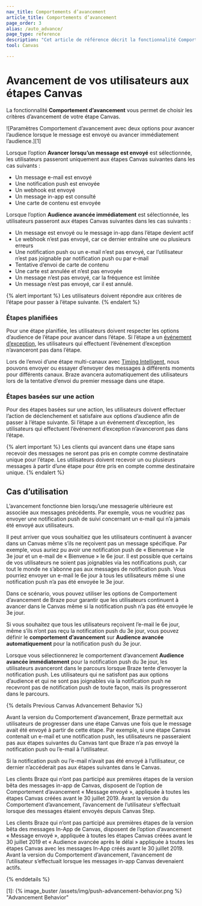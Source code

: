 ```yaml
---
nav_title: Comportements d’avancement
article_title: Comportements d’avancement
page_order: 3
alias: /auto_advance/
page_type: reference
description: "Cet article de référence décrit la fonctionnalité Comportement d’avancement de Braze et aborde les divers scénarios qui peuvent se présenter au fur et à mesure que vous évoluez dans un Canvas."
tool: Canvas

---
```


# Avancement de vos utilisateurs aux étapes Canvas

La fonctionnalité **Comportement d’avancement** vous permet de choisir les critères d’avancement de votre étape Canvas.

![Paramètres Comportement d’avancement avec deux options pour avancer l’audience lorsque le message est envoyé ou avancer immédiatement l’audience.][1] 

Lorsque l’option **Avancer lorsqu’un message est envoyé** est sélectionnée, les utilisateurs passeront uniquement aux étapes Canvas suivantes dans les cas suivants :

- Un message e-mail est envoyé
- Une notification push est envoyée
- Un webhook est envoyé
- Un message in-app est consulté
- Une carte de contenu est envoyée

Lorsque l’option **Audience avancée immédiatement** est sélectionnée, les utilisateurs passeront aux étapes Canvas suivantes dans les cas suivants :

- Un message est envoyé ou le message in-app dans l’étape devient actif
- Le webhook n’est pas envoyé, car ce dernier entraîne une ou plusieurs erreurs
- Une notification push ou un e-mail n’est pas envoyé, car l’utilisateur n’est pas joignable par notification push ou par e-mail
- Tentative d’envoi de carte de contenu 
- Une carte est annulée et n’est pas envoyée
- Un message n’est pas envoyé, car la fréquence est limitée
- Un message n’est pas envoyé, car il est annulé.

{% alert important %}
Les utilisateurs doivent répondre aux critères de l’étape pour passer à l’étape suivante. 
{% endalert %}

### Étapes planifiées

Pour une étape planifiée, les utilisateurs doivent respecter les options d’audience de l’étape pour avancer dans l’étape. Si l’étape a un [événement d’exception]({{site.baseurl}}/user_guide/engagement_tools/canvas/create_a_canvas/exception_events/), les utilisateurs qui effectuent l’événement d’exception n’avanceront pas dans l’étape.

Lors de l’envoi d’une étape multi-canaux avec [Timing Intelligent]({{site.baseurl}}/user_guide/intelligence/intelligent_timing/), nous pouvons envoyer ou essayer d’envoyer des messages à différents moments pour différents canaux. Braze avancera automatiquement des utilisateurs lors de la tentative d’envoi du premier message dans une étape.

### Étapes basées sur une action

Pour des étapes basées sur une action, les utilisateurs doivent effectuer l’action de déclenchement et satisfaire aux options d’audience afin de passer à l’étape suivante. Si l’étape a un événement d’exception, les utilisateurs qui effectuent l’événement d’exception n’avanceront pas dans l’étape.

{% alert important %}
Les clients qui avancent dans une étape sans recevoir des messages ne seront pas pris en compte comme destinataire unique pour l’étape. Les utilisateurs doivent recevoir un ou plusieurs messages à partir d’une étape pour être pris en compte comme destinataire unique.
{% endalert %}

## Cas d’utilisation

L’avancement fonctionne bien lorsqu’une messagerie ultérieure est associée aux messages précédents. Par exemple, vous ne voudriez pas envoyer une notification push de suivi concernant un e-mail qui n’a jamais été envoyé aux utilisateurs.

Il peut arriver que vous souhaitiez que les utilisateurs continuent à avancer dans un Canvas même s’ils ne reçoivent pas un message spécifique. Par exemple, vous auriez pu avoir une notification push de « Bienvenue » le 3e jour et un e-mail de « Bienvenue » le 6e jour. Il est possible que certains de vos utilisateurs ne soient pas joignables via les notifications push, car tout le monde ne s’abonne pas aux messages de notification push. Vous pourriez envoyer un e-mail le 6e jour à tous les utilisateurs même si une notification push n’a pas été envoyée le 3e jour.

Dans ce scénario, vous pouvez utiliser les options de Comportement d’avancement de Braze pour garantir que les utilisateurs continuent à avancer dans le Canvas même si la notification push n’a pas été envoyée le 3e jour.

Si vous souhaitez que tous les utilisateurs reçoivent l’e-mail le 6e jour, même s’ils n’ont pas reçu la notification push du 3e jour, vous pouvez définir le **comportement d’avancement** sur **Audience avancée automatiquement** pour la notification push du 3e jour.

Lorsque vous sélectionnerez le comportement d’avancement **Audience avancée immédiatement** pour la notification push du 3e jour, les utilisateurs avanceront dans le parcours lorsque Braze tente d’envoyer la notification push. Les utilisateurs qui ne satisfont pas aux options d’audience et qui ne sont pas joignables via la notification push ne recevront pas de notification push de toute façon, mais ils progresseront dans le parcours.

{% details Previous Canvas Advancement Behavior %}

Avant la version du Comportement d’avancement, Braze permettait aux utilisateurs de progresser dans une étape Canvas une fois que le message avait été envoyé à partir de cette étape. Par exemple, si une étape Canvas contenait un e-mail et une notification push, les utilisateurs ne passeraient pas aux étapes suivantes du Canvas tant que Braze n’a pas envoyé la notification push ou l’e-mail à l’utilisateur.

Si la notification push ou l’e-mail n’avait pas été envoyé à l’utilisateur, ce dernier n’accéderait pas aux étapes suivantes dans le Canvas.

Les clients Braze qui n’ont pas participé aux premières étapes de la version bêta des messages in-app de Canvas, disposent de l’option de Comportement d’avancement « Message envoyé », appliquée à toutes les étapes Canvas créées avant le 30 juillet 2019. Avant la version du Comportement d’avancement, l’avancement de l’utilisateur s’effectuait lorsque des messages étaient envoyés depuis Canvas Step.

Les clients Braze qui n’ont pas participé aux premières étapes de la version bêta des messages In-App de Canvas, disposent de l’option d’avancement « Message envoyé », appliquée à toutes les étapes Canvas créées avant le 30 juillet 2019 et « Audience avancée après le délai » appliquée à toutes les étapes Canvas avec les messages In-App créés avant le 30 juillet 2019. Avant la version du Comportement d’avancement, l’avancement de l’utilisateur s’effectuait lorsque les messages in-app Canvas devenaient actifs.

{% enddetails %}

[1]: {% image_buster /assets/img/push-advancement-behavior.png %} "Advancement Behavior"
